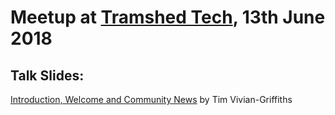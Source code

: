 # Meetup at [Tramshed Tech](http://www.tramshedtech.co.uk/index), 13th June 2018

## Talk Slides:

[Introduction, Welcome and Community News](https://github.com/pydatacardiff/meetups/blob/master/meetup_08_08_18/Meetup%208-8-18.pdf) by Tim Vivian-Griffiths

